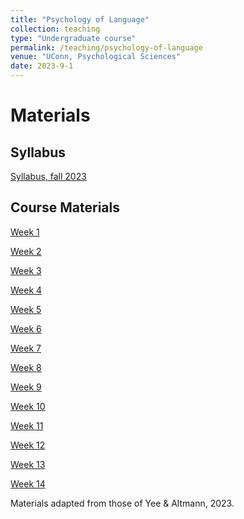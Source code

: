 ```yaml
---
title: "Psychology of Language"
collection: teaching
type: "Undergraduate course"
permalink: /teaching/psychology-of-language
venue: "UConn, Psychological Sciences"
date: 2023-9-1
---
```



Materials
======

Syllabus
------
<a href="/files/wing_cv2024.pdf" target="_blank">Syllabus, fall 2023</a>

Course Materials
------

[Week 1]()

[Week 2]()

[Week 3]()

[Week 4]()

[Week 5]()

[Week 6]()

[Week 7]()

[Week 8]()

[Week 9]()

[Week 10]()

[Week 11]()

[Week 12]()

[Week 13]()

[Week 14]()

Materials adapted from those of Yee & Altmann, 2023.
